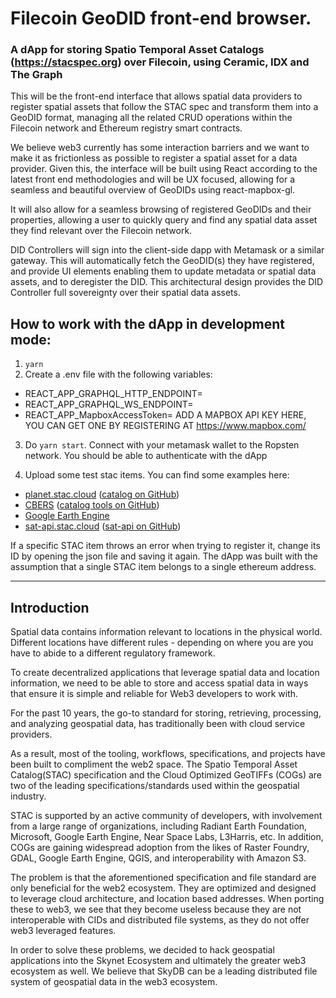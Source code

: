 # Filecoin GeoDID front-end browser.

### A dApp for storing Spatio Temporal Asset Catalogs (https://stacspec.org) over Filecoin, using Ceramic, IDX and The Graph

This will be the front-end interface that allows spatial data providers to register spatial assets
that follow the STAC spec and transform them into a GeoDID format, managing all the related
CRUD operations within the Filecoin network and Ethereum registry smart contracts.

We believe web3 currently has some interaction barriers and we want to make it as frictionless
as possible to register a spatial asset for a data provider. Given this, the interface will be built
using React according to the latest front end methodologies and will be UX focused, allowing for
a seamless and beautiful overview of GeoDIDs using react-mapbox-gl.

It will also allow for a seamless browsing of registered GeoDIDs and their properties, allowing a
user to quickly query and find any spatial data asset they find relevant over the Filecoin network.

DID Controllers will sign into the client-side dapp with Metamask or a similar gateway. This will
automatically fetch the GeoDID(s) they have registered, and provide UI elements enabling them
to update metadata or spatial data assets, and to deregister the DID. This architectural design
provides the DID Controller full sovereignty over their spatial data assets.

## How to work with the dApp in development mode:

1. `yarn`
2. Create a .env file with the following variables:

- REACT_APP_GRAPHQL_HTTP_ENDPOINT=
- REACT_APP_GRAPHQL_WS_ENDPOINT=
- REACT_APP_MapboxAccessToken= ADD A MAPBOX API KEY HERE, YOU CAN GET ONE BY REGISTERING AT https://www.mapbox.com/

3. Do `yarn start`. Connect with your metamask wallet to the Ropsten network. You should be able to authenticate with the dApp

4. Upload some test stac items. You can find some examples here:

- [planet.stac.cloud](https://planet.stac.cloud) ([catalog on GitHub](https://github.com/cholmes/pdd-stac/))
- [CBERS](https://cbers.stac.cloud) ([catalog tools on GitHub](https://github.com/fredliporace/cbers-2-stac))
- [Google Earth Engine](https://gee.stac.cloud)
- [sat-api.stac.cloud](https://sat-api.stac.cloud) ([sat-api on GitHub](https://github.com/sat-utils/sat-api))

If a specific STAC item throws an error when trying to register it, change its ID by opening the json file and saving it again. The dApp was built with the assumption that a single STAC item belongs to a single ethereum address.

---

## Introduction

Spatial data contains information relevant to locations in the physical world. Different locations have different rules - depending on where you are you have to abide to a different regulatory framework.

To create decentralized applications that leverage spatial data and location information, we need to be able to store and access spatial data in ways that ensure it is simple and reliable for Web3 developers to work with.

For the past 10 years, the go-to standard for storing, retrieving, processing, and analyzing geospatial data, has traditionally been with cloud service providers.

As a result, most of the tooling, workflows, specifications, and projects have been built to compliment the web2 space. The Spatio Temporal Asset Catalog(STAC) specification and the Cloud Optimized GeoTIFFs (COGs) are two of the leading specifications/standards used within the geospatial industry.

STAC is supported by an active community of developers, with involvement from a large range of organizations, including Radiant Earth Foundation, Microsoft, Google Earth Engine, Near Space Labs, L3Harris, etc. In addition, COGs are gaining widespread adoption from the likes of Raster Foundry, GDAL, Google Earth Engine, QGIS, and interoperability with Amazon S3.

The problem is that the aforementioned specification and file standard are only beneficial for the web2 ecosystem. They are optimized and designed to leverage cloud architecture, and location based addresses. When porting these to web3, we see that they become useless because they are not interoperable with CIDs and distributed file systems, as they do not offer web3 leveraged features.

In order to solve these problems, we decided to hack geospatial applications into the Skynet Ecosystem and ultimately the greater web3 ecosystem as well. We believe that SkyDB can be a leading distributed file system of geospatial data in the web3 ecosystem.
